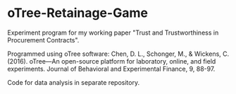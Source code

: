 # oTree-Retainage-Game
Experiment program for my working paper "Trust and Trustworthiness in Procurement Contracts". 

Programmed using oTree software: Chen, D. L., Schonger, M., & Wickens, C. (2016). oTree—An open-source platform for laboratory, online, and field experiments. Journal of Behavioral and Experimental Finance, 9, 88-97.

Code for data analysis in separate repository.
